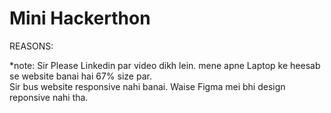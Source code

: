 # Mini Hackerthon
REASONS:

<bold>*note: Sir</bold> Please Linkedin par video dikh lein. mene apne Laptop ke heesab se website banai hai 67% size par.
<br>
<bold>Sir</bold> bus website responsive nahi banai. Waise Figma mei bhi design reponsive nahi tha.
